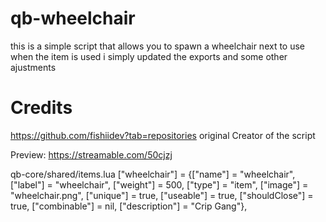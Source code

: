 # qb-wheelchair
this is a simple script that allows you to spawn a wheelchair next to use when the item is used
i simply updated the exports and some other ajustments

# Credits
https://github.com/fishiidev?tab=repositories original Creator of the script


Preview: https://streamable.com/50cjzj

qb-core/shared/items.lua
["wheelchair"] 				     = {["name"] = "wheelchair", 			 	 ["label"] = "wheelchair", 		    ["weight"] = 500, 		["type"] = "item", 		["image"] = "wheelchair.png", 				    ["unique"] = true, 		["useable"] = true, 	["shouldClose"] = true,   ["combinable"] = nil,   ["description"] = "Crip Gang"},
